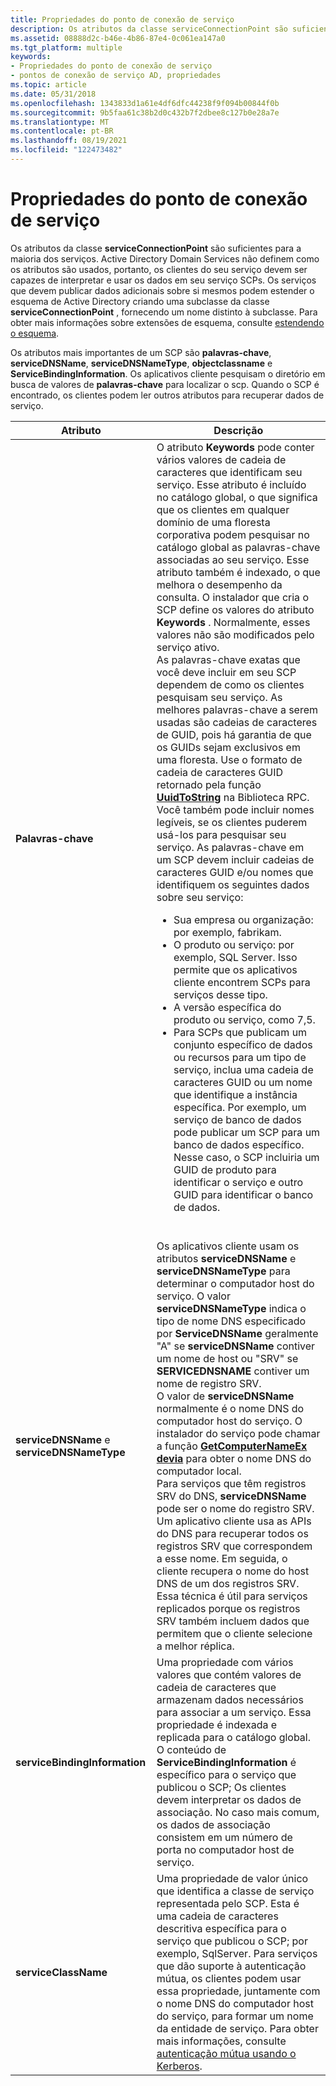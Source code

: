 ```yaml
---
title: Propriedades do ponto de conexão de serviço
description: Os atributos da classe serviceConnectionPoint são suficientes para a maioria dos serviços.
ms.assetid: 08888d2c-b46e-4b86-87e4-0c061ea147a0
ms.tgt_platform: multiple
keywords:
- Propriedades do ponto de conexão de serviço
- pontos de conexão de serviço AD, propriedades
ms.topic: article
ms.date: 05/31/2018
ms.openlocfilehash: 1343833d1a61e4df6dfc44238f9f094b00844f0b
ms.sourcegitcommit: 9b5faa61c38b2d0c432b7f2dbee8c127b0e28a7e
ms.translationtype: MT
ms.contentlocale: pt-BR
ms.lasthandoff: 08/19/2021
ms.locfileid: "122473482"
---
```

# <a name="service-connection-point-properties"></a>Propriedades do ponto de conexão de serviço

Os atributos da classe **serviceConnectionPoint** são suficientes para a maioria dos serviços. Active Directory Domain Services não definem como os atributos são usados, portanto, os clientes do seu serviço devem ser capazes de interpretar e usar os dados em seu serviço SCPs. Os serviços que devem publicar dados adicionais sobre si mesmos podem estender o esquema de Active Directory criando uma subclasse da classe **serviceConnectionPoint** , fornecendo um nome distinto à subclasse. Para obter mais informações sobre extensões de esquema, consulte [estendendo o esquema](extending-the-schema.md).

Os atributos mais importantes de um SCP são **palavras-chave**, **serviceDNSName**, **serviceDNSNameType**, **objectclassname** e **ServiceBindingInformation**. Os aplicativos cliente pesquisam o diretório em busca de valores de **palavras-chave** para localizar o scp. Quando o SCP é encontrado, os clientes podem ler outros atributos para recuperar dados de serviço.




| Atributo | Descrição | 
|-----------|-------------|
| <strong>Palavras-chave</strong><br /> | O atributo <strong>Keywords</strong> pode conter vários valores de cadeia de caracteres que identificam seu serviço. Esse atributo é incluído no catálogo global, o que significa que os clientes em qualquer domínio de uma floresta corporativa podem pesquisar no catálogo global as palavras-chave associadas ao seu serviço. Esse atributo também é indexado, o que melhora o desempenho da consulta. O instalador que cria o SCP define os valores do atributo <strong>Keywords</strong> . Normalmente, esses valores não são modificados pelo serviço ativo.<br /> As palavras-chave exatas que você deve incluir em seu SCP dependem de como os clientes pesquisam seu serviço. As melhores palavras-chave a serem usadas são cadeias de caracteres de GUID, pois há garantia de que os GUIDs sejam exclusivos em uma floresta. Use o formato de cadeia de caracteres GUID retornado pela função <a href="/windows/desktop/api/rpcdce/nf-rpcdce-uuidtostring"><strong>UuidToString</strong></a> na Biblioteca RPC. Você também pode incluir nomes legíveis, se os clientes puderem usá-los para pesquisar seu serviço. As palavras-chave em um SCP devem incluir cadeias de caracteres GUID e/ou nomes que identifiquem os seguintes dados sobre seu serviço:<ul><li>Sua empresa ou organização: por exemplo, fabrikam.</li><li>O produto ou serviço: por exemplo, SQL Server. Isso permite que os aplicativos cliente encontrem SCPs para serviços desse tipo.</li><li>A versão específica do produto ou serviço, como 7,5.</li><li>Para SCPs que publicam um conjunto específico de dados ou recursos para um tipo de serviço, inclua uma cadeia de caracteres GUID ou um nome que identifique a instância específica. Por exemplo, um serviço de banco de dados pode publicar um SCP para um banco de dados específico. Nesse caso, o SCP incluiria um GUID de produto para identificar o serviço e outro GUID para identificar o banco de dados.</li></ul><br /> | 
| <strong>serviceDNSName</strong> e <strong>serviceDNSNameType</strong><br /> | Os aplicativos cliente usam os atributos <strong>serviceDNSName</strong> e <strong>serviceDNSNameType</strong> para determinar o computador host do serviço. O valor <strong>serviceDNSNameType</strong> indica o tipo de nome DNS especificado por <strong>ServiceDNSName</strong> geralmente "A" se <strong>serviceDNSName</strong> contiver um nome de host ou "SRV" se <strong>SERVICEDNSNAME</strong> contiver um nome de registro SRV.<br /> O valor de <strong>serviceDNSName</strong> normalmente é o nome DNS do computador host do serviço. O instalador do serviço pode chamar a função <a href="/windows/desktop/api/sysinfoapi/nf-sysinfoapi-getcomputernameexa"><strong>GetComputerNameEx devia</strong></a> para obter o nome DNS do computador local.<br /> Para serviços que têm registros SRV do DNS, <strong>serviceDNSName</strong> pode ser o nome do registro SRV. Um aplicativo cliente usa as APIs do DNS para recuperar todos os registros SRV que correspondem a esse nome. Em seguida, o cliente recupera o nome do host DNS de um dos registros SRV. Essa técnica é útil para serviços replicados porque os registros SRV também incluem dados que permitem que o cliente selecione a melhor réplica.<br /> | 
| <strong>serviceBindingInformation</strong><br /> | Uma propriedade com vários valores que contém valores de cadeia de caracteres que armazenam dados necessários para associar a um serviço. Essa propriedade é indexada e replicada para o catálogo global.<br /> O conteúdo de <strong>ServiceBindingInformation</strong> é específico para o serviço que publicou o SCP; Os clientes devem interpretar os dados de associação. No caso mais comum, os dados de associação consistem em um número de porta no computador host de serviço.<br /> | 
| <strong>serviceClassName</strong><br /> | Uma propriedade de valor único que identifica a classe de serviço representada pelo SCP. Esta é uma cadeia de caracteres descritiva específica para o serviço que publicou o SCP; por exemplo, SqlServer. Para serviços que dão suporte à autenticação mútua, os clientes podem usar essa propriedade, juntamente com o nome DNS do computador host do serviço, para formar um nome da entidade de serviço. Para obter mais informações, consulte <a href="mutual-authentication-using-kerberos.md">autenticação mútua usando o Kerberos</a>.<br /> | 




 

 

